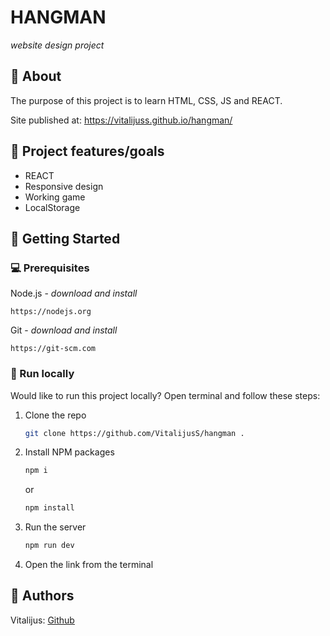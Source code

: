 # HANGMAN

_website design project_
<br>

## 🌟 About

The purpose of this project is to learn HTML, CSS, JS and REACT.

Site published at: https://vitalijuss.github.io/hangman/

## 🎯 Project features/goals

-   REACT
-   Responsive design
-   Working game
-   LocalStorage

## 🧰 Getting Started

### 💻 Prerequisites

Node.js - _download and install_

```
https://nodejs.org
```

Git - _download and install_

```
https://git-scm.com
```

### 🏃 Run locally

Would like to run this project locally? Open terminal and follow these steps:

1. Clone the repo
    ```sh
    git clone https://github.com/VitalijusS/hangman .
    ```
2. Install NPM packages
    ```sh
    npm i
    ```
    or
    ```sh
    npm install
    ```
3. Run the server
    ```sh
    npm run dev
    ```
4. Open the link from the terminal

## 🎅 Authors

Vitalijus: [Github](https://github.com/vitalijuss)
